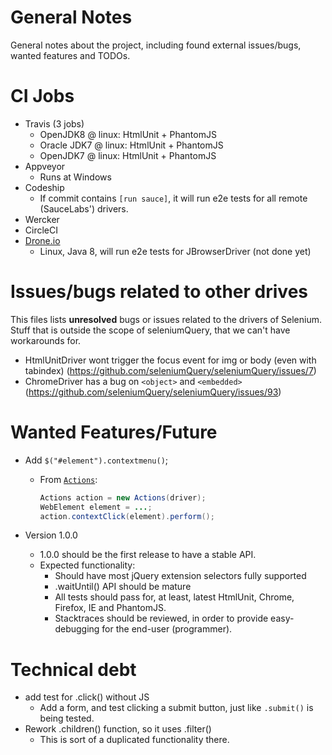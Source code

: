 # General Notes

General notes about the project, including found external issues/bugs, wanted features and TODOs.

# CI Jobs

- Travis (3 jobs)
    - OpenJDK8 @ linux: HtmlUnit + PhantomJS
    - Oracle JDK7 @ linux: HtmlUnit + PhantomJS
    - OpenJDK7 @ linux: HtmlUnit + PhantomJS
- Appveyor
    - Runs at Windows
- Codeship
    - If commit contains `[run sauce]`, it will run e2e tests for all remote (SauceLabs') drivers.
- Wercker
- CircleCI
- [Drone.io](https://drone.io/github.com/seleniumQuery/seleniumQuery)
    - Linux, Java 8, will run e2e tests for JBrowserDriver (not done yet)


# Issues/bugs related to other drives

This files lists **unresolved** bugs or issues related to the drivers of Selenium. Stuff that is outside the scope of seleniumQuery, that we can't have workarounds for.

- HtmlUnitDriver wont trigger the focus event for img or body (even with tabindex) (https://github.com/seleniumQuery/seleniumQuery/issues/7)
- ChromeDriver has a bug on `<object>` and `<embedded>` (https://github.com/seleniumQuery/seleniumQuery/issues/93)


# Wanted Features/Future

- Add `$("#element").contextmenu()`;
    - From [`Actions`](http://selenium.googlecode.com/svn/trunk/docs/api/java/org/openqa/selenium/interactions/Actions.html):

        ```java
        Actions action = new Actions(driver);
        WebElement element = ...;
        action.contextClick(element).perform();
        ```

- Version 1.0.0
    - 1.0.0 should be the first release to have a stable API.
    - Expected functionality:
        - Should have most jQuery extension selectors fully supported
        - .waitUntil() API should be mature
        - All tests should pass for, at least, latest HtmlUnit, Chrome, Firefox, IE and PhantomJS.
        - Stacktraces should be reviewed, in order to provide easy-debugging for the end-user (programmer).


# Technical debt

- add test for .click() without JS
    - Add a form, and test clicking a submit button, just like `.submit()` is being tested.
- Rework .children() function, so it uses .filter()
    - This is sort of a duplicated functionality there.
